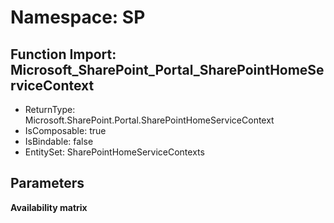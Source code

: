 # Namespace: SP

## Function Import: Microsoft_SharePoint_Portal_SharePointHomeServiceContext

- ReturnType: Microsoft.SharePoint.Portal.SharePointHomeServiceContext
- IsComposable: true
- IsBindable: false
- EntitySet: SharePointHomeServiceContexts

## Parameters

**Availability matrix**

